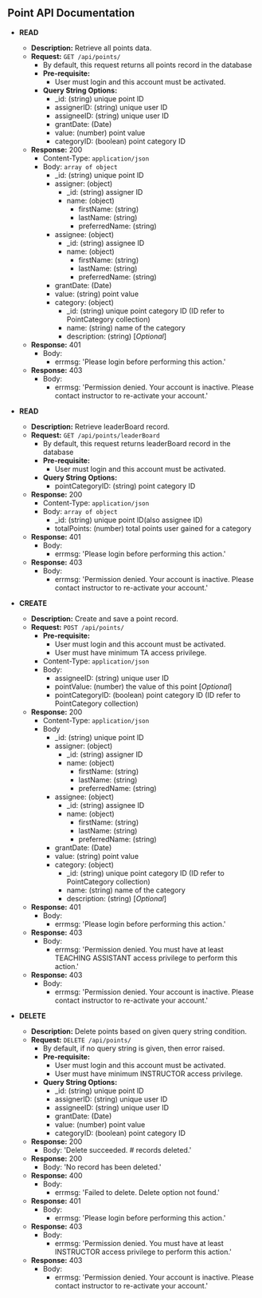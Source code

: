 Point API Documentation
------------

+ **READ**
    + **Description:** Retrieve all points data.
    + **Request:** ```GET /api/points/```
        + By default, this request returns all points record in the database
        + **Pre-requisite:**
            + User must login and this account must be activated.
        + **Query String Options:**
            + _id: (string) unique point ID
            + assignerID: (string) unique user ID
            + assigneeID: (string) unique user ID
            + grantDate: (Date)
            + value: (number) point value
            + categoryID: (boolean) point category ID
    + **Response:** 200
        + Content-Type: ```application/json```
        + Body: ```array of object```
            + _id: (string) unique point ID
            + assigner: (object)
                + _id: (string) assigner ID
                + name: (object)
                    + firstName: (string)
                    + lastName: (string)
                    + preferredName: (string)
            + assignee: (object)
                + _id: (string) assignee ID
                + name: (object)
                    + firstName: (string)
                    + lastName: (string)
                    + preferredName: (string)
            + grantDate: (Date) 
            + value: (string) point value
            + category: (object)
                + _id: (string) unique point category ID (ID refer to PointCategory collection)
                + name: (string) name of the category
                + description: (string) [_Optional_]
    + **Response:** 401
        + Body:
            + errmsg: 'Please login before performing this action.'
    + **Response:** 403
        + Body:
            + errmsg: 'Permission denied. Your account is inactive. Please contact instructor to re-activate your account.'

+ **READ**
    + **Description:** Retrieve leaderBoard record.
    + **Request:** ```GET /api/points/leaderBoard```
        + By default, this request returns leaderBoard record in the database
        + **Pre-requisite:**
            + User must login and this account must be activated.
        + **Query String Options:**
            + pointCategoryID: (string) point category ID
    + **Response:** 200
        + Content-Type: ```application/json```
        + Body: ```array of object```
            + _id: (string) unique point ID(also assignee ID)
            + totalPoints: (number) total points user gained for a category
    + **Response:** 401
        + Body:
            + errmsg: 'Please login before performing this action.'
    + **Response:** 403
        + Body:
            + errmsg: 'Permission denied. Your account is inactive. Please contact instructor to re-activate your account.'

            
+ **CREATE**
    + **Description:** Create and save a point record.
    + **Request:** ```POST /api/points/```
        + **Pre-requisite:**
            + User must login and this account must be activated.
            + User must have minimum TA access privilege.
        + Content-Type: ```application/json```
        + Body:
            + assigneeID: (string) unique user ID
            + pointValue: (number) the value of this point [_Optional_]
            + pointCategoryID: (boolean) point category ID (ID refer to PointCategory collection)
    + **Response:** 200
        + Content-Type: ```application/json```
        + Body
            + _id: (string) unique point ID
            + assigner: (object)
                + _id: (string) assigner ID
                + name: (object)
                    + firstName: (string)
                    + lastName: (string)
                    + preferredName: (string)
            + assignee: (object)
                + _id: (string) assignee ID
                + name: (object)
                    + firstName: (string)
                    + lastName: (string)
                    + preferredName: (string)
            + grantDate: (Date) 
            + value: (string) point value
            + category: (object)
                + _id: (string) unique point category ID (ID refer to PointCategory collection)
                + name: (string) name of the category
                + description: (string) [_Optional_]
    + **Response:** 401
        + Body:
            + errmsg: 'Please login before performing this action.'
    + **Response:** 403
        + Body:
            + errmsg: 'Permission denied. You must have at least TEACHING ASSISTANT access privilege to perform this action.'
    + **Response:** 403
        + Body:
            + errmsg: 'Permission denied. Your account is inactive. Please contact instructor to re-activate your account.'

+ **DELETE**
    + **Description:** Delete points based on given query string condition.
    + **Request:** ```DELETE /api/points/```
        + By default, if no query string is given, then error raised.
        + **Pre-requisite:**
            + User must login and this account must be activated.
            + User must have minimum INSTRUCTOR access privilege.
        + **Query String Options:**
            + _id: (string) unique point ID
            + assignerID: (string) unique user ID
            + assigneeID: (string) unique user ID
            + grantDate: (Date)
            + value: (number) point value
            + categoryID: (boolean) point category ID
    + **Response:** 200
        + Body: 'Delete succeeded. # records deleted.'
    + **Response:** 200
        + Body: 'No record has been deleted.'
    + **Response:** 400
        + Body:
            + errmsg: 'Failed to delete. Delete option not found.'
    + **Response:** 401
        + Body:
            + errmsg: 'Please login before performing this action.'
    + **Response:** 403
        + Body:
            + errmsg: 'Permission denied. You must have at least INSTRUCTOR access privilege to perform this action.'
    + **Response:** 403
        + Body:
            + errmsg: 'Permission denied. Your account is inactive. Please contact instructor to re-activate your account.'
